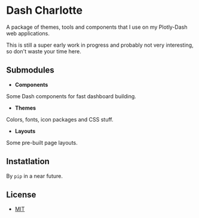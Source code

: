 # Dash Charlotte

A package of themes, tools and components that I use on my Plotly-Dash web applications.

This is still a super early work in progress and probably not very interesting, so don't waste your time here.

## Submodules

- **Components**

Some Dash components for fast dashboard building.

- **Themes**

Colors, fonts, icon packages and CSS stuff.

- **Layouts**

Some pre-built page layouts.

## Instatlation

By `pip` in a near future.

## License

- [MIT]([LICENSE])